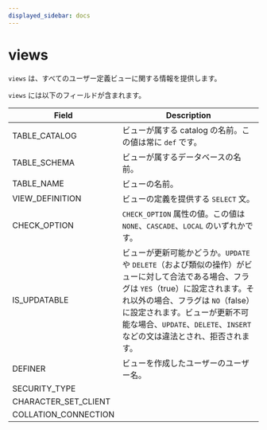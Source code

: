 ```yaml
---
displayed_sidebar: docs
---
```


# views

`views` は、すべてのユーザー定義ビューに関する情報を提供します。

`views` には以下のフィールドが含まれます。

| **Field**            | **Description**                                              |
| -------------------- | ------------------------------------------------------------ |
| TABLE_CATALOG        | ビューが属する catalog の名前。この値は常に `def` です。 |
| TABLE_SCHEMA         | ビューが属するデータベースの名前。                          |
| TABLE_NAME           | ビューの名前。                                               |
| VIEW_DEFINITION      | ビューの定義を提供する `SELECT` 文。                         |
| CHECK_OPTION         | `CHECK_OPTION` 属性の値。この値は `NONE`、`CASCADE`、`LOCAL` のいずれかです。 |
| IS_UPDATABLE         | ビューが更新可能かどうか。`UPDATE` や `DELETE`（および類似の操作）がビューに対して合法である場合、フラグは `YES`（true）に設定されます。それ以外の場合、フラグは `NO`（false）に設定されます。ビューが更新不可能な場合、`UPDATE`、`DELETE`、`INSERT` などの文は違法とされ、拒否されます。 |
| DEFINER              | ビューを作成したユーザーのユーザー名。                       |
| SECURITY_TYPE        |                                                              |
| CHARACTER_SET_CLIENT |                                                              |
| COLLATION_CONNECTION |                                                              |
